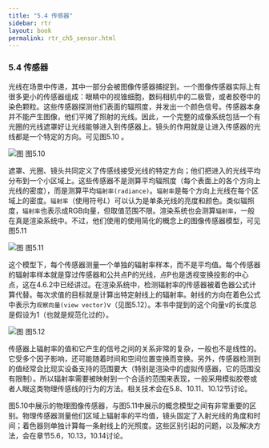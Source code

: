 ```yaml
---
title: "5.4 传感器"
sidebar: rtr
layout: book
permalink: rtr_ch5_sensor.html
---
```


### 5.4 传感器
光线在场景中传递，其中一部分会被图像传感器捕捉到。一个图像传感器实际上有很多更小的传感器组成：眼睛中的视锥细胞，数码相机中的二极管，或者胶卷中的染色颗粒。这些传感器探测他们表面的辐照度，并发出一个颜色信号。传感器本身并不能产生图像，他们平摊了照射的光线。因此，一个完整的成像系统包括一个有光圈的光线遮罩好让光线能够进入到传感器上。镜头的作用就是让进入传感器的光线都是一个特定的方向。可见图5.10 。

![图](/images/RTR3.05.10.png)
图5.10

遮罩、光圈、镜头共同定义了传感线接受光线的特定方向；他们把进入的光线平均分布到一个小区域上。这些传感器不是测算平均辐照度（每个表面上的各个方向上光线的密度），而是测算平均`辐射率(radiance)`。`辐射率`是每个方向上光线在每个区域上的密度。`辐射率`（使用符号*L*）可以认为是单条光线的亮度和颜色。类似辐照度，`辐射率`也表示成RGB向量，但取值范围不限。渲染系统也会测算`辐射率`，一般在真是渲染系统中。不过，他们使用的使用简化的概念上的图像传感器模型，可见图5.11

![图](/images/RTR3.05.11.png)
图5.11

这个模型下，每个传感器测量一个单独的辐射率样本，而不是平均值。每个传感器的辐射率样本就是穿过传感器和公共点P的光线，点P也是透视变换投影的中心点，这在4.6.2中已经讲过。在渲染系统中，检测辐射率的传感器被着色器公式计算代替。每次求值的目标就是计算出特定射线上的辐射率。射线的方向在着色公式中表示为`观察向量(view vector)`v（见图5.12）。本书中提到的这个向量v的长度总是假设为1（也就是规范化过的）。

![图](/images/RTR3.05.12.png)
图5.12

传感器上辐射率的值和它产生的信号之间的关系非常的复杂，一般也不是线性的。它受多个因子影响，还可能随着时间和空间位置变换而变换。另外，传感器检测到的值经常会比现实设备支持的范围要大（特别是渲染中的虚拟传感器，它的范围没有限制）。所以辐射率需要被映射到一个合适的范围来表现，一般采用模拟胶卷或者人眼这类物理传感线的行为的方法。相关技术会在5.8、10.11、10.12节讨论。

图5.10中展示的物理图像传感器，与图5.11中展示的概念模型之间有非常重要的区别。物理传感器测量他们区域上辐射率的平均值，镜头固定了入射光线的角度和时间；着色器则单独计算每一条射线上的光照度。这些区别引起的问题，以及解决方法，会在章节5.6，10.13，10.14讨论。




